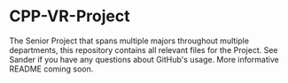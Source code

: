 # CPP-VR-Project
The Senior Project that spans multiple majors throughout multiple departments, this repository contains all relevant files for the Project. See Sander if you have any questions about GitHub's usage. More informative README coming soon.
